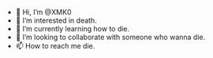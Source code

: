 - 👋 Hi, I’m @XMK0
- 👀 I’m interested in death.
- 🌱 I’m currently learning how to die.
- 💞️ I’m looking to collaborate with someone who wanna die.
- 📫 How to reach me die.

<!---
XMK0/XMK0 is a ✨ special ✨ repository because its `README.md` (this file) appears on your GitHub profile.
You can click the Preview link to take a look at your changes.
--->
